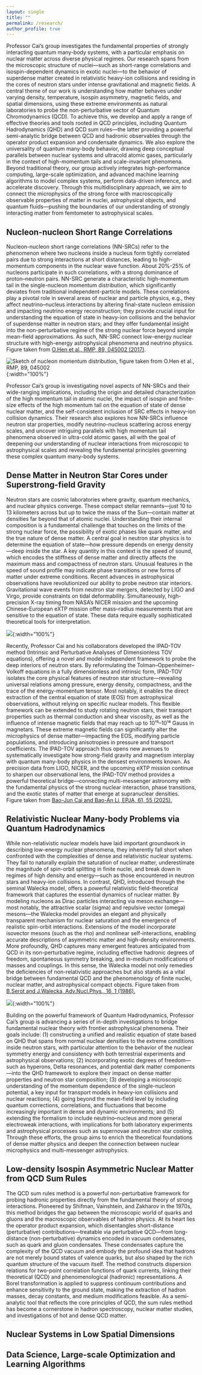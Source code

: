 ```yaml
---
layout: single
title: ""
permalink: /research/
author_profile: true
---
```


Professor Cai’s group investigates the fundamental properties of strongly interacting quantum many-body systems, with a particular emphasis on nuclear matter across diverse physical regimes. Our research spans from the microscopic structure of nuclei—such as short-range correlations and isospin-dependent dynamics in exotic nuclei—to the behavior of superdense matter created in relativistic heavy-ion collisions and residing in the cores of neutron stars under intense gravitational and magnetic fields. A central theme of our work is understanding how matter behaves under varying density, temperature, isospin asymmetry, magnetic fields, and spatial dimensions, using these extreme environments as natural laboratories to probe the non-perturbative sector of Quantum Chromodynamics (QCD).
To achieve this, we develop and apply a range of effective theories and tools rooted in QCD principles, including Quantum Hadrodynamics (QHD) and QCD sum rules—the latter providing a powerful semi-analytic bridge between QCD and hadronic observables through the operator product expansion and condensate dynamics. We also explore the universality of quantum many-body behavior, drawing deep conceptual parallels between nuclear systems and ultracold atomic gases, particularly in the context of high-momentum tails and scale-invariant phenomena.
Beyond traditional theory, our group actively integrates high-performance computing, large-scale optimization, and advanced machine learning algorithms to model complex systems, perform data-driven inference, and accelerate discovery. Through this multidisciplinary approach, we aim to connect the microphysics of the strong force with macroscopically observable properties of matter in nuclei, astrophysical objects, and quantum fluids—pushing the boundaries of our understanding of strongly interacting matter from femtometer to astrophysical scales.


## Nucleon-nucleon Short Range Correlations

Nucleon-nucleon short range correlations (NN-SRCs) refer to the phenomenon where two nucleons inside a nucleus form tightly correlated pairs due to strong interactions at short distances, leading to high-momentum components in the nuclear wave function. About 20%-25% of nucleons participate in such correlations, with a strong dominance of proton–neutron pairs. NN-SRC generate a characteristic high-momentum tail in the single-nucleon momentum distribution, which significantly deviates from traditional independent-particle models. These correlations play a pivotal role in several areas of nuclear and particle physics, e.g., they affect neutrino–nucleus interactions by altering final-state nucleon emission and impacting neutrino energy reconstruction; they provide crucial input for understanding the equation of state in heavy-ion collisions and the behavior of superdense matter in neutron stars; and they offer fundamental insight into the non-perturbative regime of the strong nuclear force beyond simple mean-field approximations. As such, NN-SRC connect low-energy nuclear structure with high-energy astrophysical phenomena and neutrino physics. Figure taken from <ins>O.Hen et al., RMP, 89, 045002 (2017)</ins>.

![Sketch of nucleon momentum distribution, figure taken from <ins>O.Hen et al., RMP, 89, 045002</ins>](https://bjcai-phys.github.io/images/nk-skt.jpg){:width="100%"}

Professor Cai’s group is investigating novel aspects of NN-SRCs and their wide-ranging implications, including the origin and detailed characterization of the high momentum tail in atomic nuclei, the impact of isospin and finite-size effects of the high momentum tail on the equation of state of dense nuclear matter, and the self-consistent inclusion of SRC effects in heavy-ion collision dynamics. Their research also explores how NN-SRCs influence neutron star properties, modify neutrino-nucleus scattering across energy scales, and uncover intriguing parallels with high momentum tail phenomena observed in ultra-cold atomic gases, all with the goal of deepening our understanding of nuclear interactions from microscopic to astrophysical scales and revealing the fundamental principles governing these complex quantum many-body systems.



## Dense Matter in Neutron Star Cores under Superstrong-field Gravity

Neutron stars are cosmic laboratories where gravity, quantum mechanics, and nuclear physics converge. These compact stellar remnants—just 10 to 13 kilometers across but up to twice the mass of the Sun—contain matter at densities far beyond that of atomic nuclei. Understanding their internal composition is a fundamental challenge that touches on the limits of the strong nuclear force, the possibility of exotic phases like quark matter, and the true nature of dense matter. A central goal in neutron star physics is to determine the equation of state—how pressure depends on energy density—deep inside the star. A key quantity in this context is the speed of sound, which encodes the stiffness of dense matter and directly affects the maximum mass and compactness of neutron stars. Unusual features in the speed of sound profile may indicate phase transitions or new forms of matter under extreme conditions. Recent advances in astrophysical observations have revolutionized our ability to probe neutron star interiors. Gravitational wave events from neutron star mergers, detected by LIGO and Virgo, provide constraints on tidal deformability. Simultaneously, high-precision X-ray timing from NASA’s NICER mission and the upcoming Chinese-European eXTP mission offer mass–radius measurements that are sensitive to the equation of state. These data require equally sophisticated theoretical tools for interpretation. 

![](https://bjcai-phys.github.io/images/ipadtov-skt.jpg){:width="100%"}


Recently, Professor Cai and his collaborators developed the IPAD-TOV method (Intrinsic and Perturbative Analyses of Dimensionless TOV equations), offering a novel and model-independent framework to probe the deep interiors of neutron stars. By reformulating the Tolman–Oppenheimer–Volkoff equations in a fully dimensionless and intrinsic form, IPAD-TOV isolates the core physical features of neutron star structure—revealing universal relations among pressure, energy density, compactness, and the trace of the energy-momentum tensor. Most notably, it enables the direct extraction of the central equation of state (EOS) from astrophysical observations, without relying on specific nuclear models. This flexible framework can be extended to study rotating neutron stars, their transport properties such as thermal conduction and shear viscosity, as well as the influence of intense magnetic fields that may reach up to 10¹⁵–10¹⁸ Gauss in magnetars. These extreme magnetic fields can significantly alter the microphysics of dense matter—impacting the EOS, modifying particle populations, and introducing anisotropies in pressure and transport coefficients. The IPAD-TOV approach thus opens new avenues to systematically investigate how strong-field gravity and magnetism interplay with quantum many-body physics in the densest environments known.
As precision data from LIGO, NICER, and the upcoming eXTP mission continue to sharpen our observational lens, the IPAD-TOV method provides a powerful theoretical bridge—connecting multi-messenger astronomy with the fundamental physics of the strong nuclear interaction, phase transitions, and the exotic states of matter that emerge at supranuclear densities. Figure taken from <ins>Bao-Jun Cai and Bao-An Li, EPJA, 61, 55 (2025).</ins>


##  Relativistic Nuclear Many-body Problems via Quantum Hadrodynamics

While non-relativistic nuclear models have laid important groundwork in describing low-energy nuclear phenomena, they inherently fall short when confronted with the complexities of dense and relativistic nuclear systems. They fail to naturally explain the saturation of nuclear matter, underestimate the magnitude of spin-orbit splitting in finite nuclei, and break down in regimes of high density and energy—such as those encountered in neutron stars and heavy-ion collisions. In contrast, QHD, introduced through the seminal Walecka model, offers a powerful relativistic field-theoretical framework that captures the essential dynamics of nuclear matter. By modeling nucleons as Dirac particles interacting via meson exchange—most notably, the attractive scalar (sigma) and repulsive vector (omega) mesons—the Walecka model provides an elegant and physically transparent mechanism for nuclear saturation and the emergence of realistic spin-orbit interactions. Extensions of the model incorporate isovector mesons (such as the rho) and nonlinear self-interactions, enabling accurate descriptions of asymmetric matter and high-density environments. More profoundly, QHD captures many emergent features anticipated from QCD in its non-perturbative regime, including effective hadronic degrees of freedom, spontaneous symmetry breaking, and in-medium modifications of masses and couplings. In this sense, the Walecka model not only remedies the deficiencies of non-relativistic approaches but also stands as a vital bridge between fundamental QCD and the phenomenology of finite nuclei, nuclear matter, and astrophysical compact objects.
Figure taken from <ins>B.Serot and J.Walecka, Adv.Nucl.Phys., 16, 1 (1986).</ins>

![](https://bjcai-phys.github.io/images/QHD-skt.jpg){:width="100%"}


Building on the powerful framework of Quantum Hadrodynamics, Professor Cai’s group is advancing a series of in-depth investigations to bridge fundamental nuclear theory with frontier astrophysical phenomena. Their goals include: (1) constructing a unified and realistic equation of state based on QHD that spans from normal nuclear densities to the extreme conditions inside neutron stars, with particular attention to the behavior of the nuclear symmetry energy and consistency with both terrestrial experiments and astrophysical observations; (2) incorporating exotic degrees of freedom—such as hyperons, Delta resonances, and potential dark matter components—into the QHD framework to explore their impact on dense matter properties and neutron star composition; (3) developing a microscopic understanding of the momentum dependence of the single-nucleon potential, a key input for transport models in heavy-ion collisions and nuclear reactions; (4) going beyond the mean-field level by including quantum corrections, correlations, and fluctuations that become increasingly important in dense and dynamic environments; and (5) extending the formalism to include neutrino–nucleus and more general electroweak interactions, with implications for both laboratory experiments and astrophysical processes such as supernovae and neutron star cooling. Through these efforts, the group aims to enrich the theoretical foundations of dense matter physics and deepen the connection between nuclear microphysics and multi-messenger astrophysics.



## Low-density Isospin Asymmetric Nuclear Matter from QCD Sum Rules

The QCD sum rules method is a powerful non-perturbative framework for probing hadronic properties directly from the fundamental theory of strong interactions. Pioneered by Shifman, Vainshtein, and Zakharov in the 1970s, this method bridges the gap between the microscopic world of quarks and gluons and the macroscopic observables of hadron physics. At its heart lies the operator product expansion, which disentangles short-distance (perturbative) contributions—treatable via perturbative QCD—from long-distance (non-perturbative) dynamics encoded in vacuum condensates, such as quark and gluon condensates. These condensates capture the complexity of the QCD vacuum and embody the profound idea that hadrons are not merely bound states of valence quarks, but also shaped by the rich quantum structure of the vacuum itself. The method constructs dispersion relations for two-point correlation functions of quark currents, linking their theoretical (QCD) and phenomenological (hadronic) representations. A Borel transformation is applied to suppress continuum contributions and enhance sensitivity to the ground state, making the extraction of hadron masses, decay constants, and medium modifications feasible. As a semi-analytic tool that reflects the core principles of QCD, the sum rules method has become a cornerstone in hadron spectroscopy, nuclear matter studies, and investigations of hot and dense QCD matter.



## Nuclear Systems in Low Spatial Dimensions

## Data Science, Large-scale Optimization and Learning Algorithms
